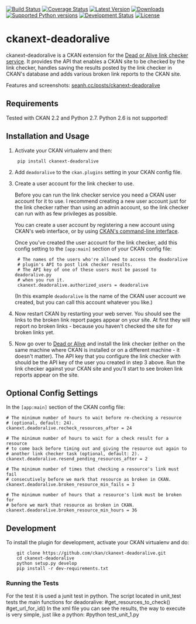 [![Build Status](https://travis-ci.org/ckan/ckanext-deadoralive.png)](https://travis-ci.org/ckan/ckanext-deadoralive) [![Coverage Status](https://img.shields.io/coveralls/ckan/ckanext-deadoralive.svg)](https://coveralls.io/r/ckan/ckanext-deadoralive?branch=master)
[![Latest Version](https://pypip.in/version/ckanext-deadoralive/badge.svg)](https://pypi.python.org/pypi/ckanext-deadoralive/)
[![Downloads](https://pypip.in/download/ckanext-deadoralive/badge.svg)](https://pypi.python.org/pypi/ckanext-deadoralive/)
[![Supported Python versions](https://pypip.in/py_versions/ckanext-deadoralive/badge.svg)](https://pypi.python.org/pypi/ckanext-deadoralive/)
[![Development Status](https://pypip.in/status/ckanext-deadoralive/badge.svg)](https://pypi.python.org/pypi/ckanext-deadoralive/)
[![License](https://pypip.in/license/ckanext-deadoralive/badge.svg)](https://pypi.python.org/pypi/ckanext-deadoralive/)


ckanext-deadoralive
===================

ckanext-deadoralive is a CKAN extension for the [Dead or Alive link checker service](https://github.com/ckan/deadoralive).
It provides the API that enables a CKAN site to be checked by the link checker,
handles saving the results posted by the link checker in CKAN's database and
adds various broken link reports to the CKAN site.

Features and screenshots: [seanh.cc/posts/ckanext-deadoralive](http://seanh.cc/posts/ckanext-deadoralive/)  


Requirements
------------

Tested with CKAN 2.2 and Python 2.7. Python 2.6 is not supported!


Installation and Usage
----------------------

1. Activate your CKAN virtualenv and then:

        pip install ckanext-deadoralive

2. Add `deadoralive` to the `ckan.plugins` setting in your CKAN config file.

3. Create a user account for the link checker to use.

   Before you can run the link checker service you need a CKAN user account
   for it to use. I recommend creating a new user account
   just for the link checker rather than using an admin account, so the link
   checker can run with as few privileges as possible.

   You can create a user account by registering a new account using CKAN's web
   interface, or by using [CKAN's command-line interface](http://docs.ckan.org/en/latest/maintaining/paster.html#user-create-and-manage-users).

   Once you've created the user account for the link checker, add this config
   setting to the `[app:main]` section of your CKAN config file:

        # The names of the users who're allowed to access the deadoralive
        # plugin's API to post link checker results.
        # The API key of one of these users must be passed to deadoralive.py
        # when you run it.
        ckanext.deadoralive.authorized_users = deadoralive

   (In this example `deadoralive` is the name of the CKAN user account we
   created, but you can call this account whatever you like.)

4. Now restart CKAN by restarting your web server. You should see the links to
   the broken link report pages appear on your site. At first they will report
   no broken links - because you haven't checked the site for broken links yet.

5. Now go over to [Dead or Alive](https://github.com/ckan/deadoralive) and
   install the link checker (either on the same machine where CKAN is installed
   or on a different machine - it doesn't matter). The API key that you
   configure the link checker with should be the API key of the user you
   created in step 3 above. Run the link checker against your CKAN site and
   you'll start to see broken link reports appear on the site.


Optional Config Settings
------------------------

In the `[app:main]` section of the CKAN config file:

    # The minimum number of hours to wait before re-checking a resource
    # (optional, default: 24).
    ckanext.deadoralive.recheck_resources_after = 24

    # The minimum number of hours to wait for a check result for a resource
    # to come back before timing out and giving the resource out again to
    # another link checker task (optional, default: 2).
    ckanext.deadoralive.resend_pending_resources_after = 2

    # The minimum number of times that checking a resource's link must fail
    # consecutively before we mark that resource as broken in CKAN.
    ckanext.deadoralive.broken_resource_min_fails = 3

    # The minimum number of hours that a resource's link must be broken for
    # before we mark that resource as broken in CKAN.
    ckanext.deadoralive.broken_resource_min_hours = 36


Development
-----------

To install the plugin for development, activate your CKAN virtualenv and do:

        git clone https://github.com/ckan/ckanext-deadoralive.git
        cd ckanext-deadoralive
        python setup.py develop
        pip install -r dev-requirements.txt


### Running the Tests

For the test it is used a junit test in python. The script located in unit_test
tests the main functions for deadoralive:
    #get_resources_to_check()
    #get_url_for_id()
In the xml file you can see the results, the way to execute is very simple, just like a python:
    #python test_unit_1.py
